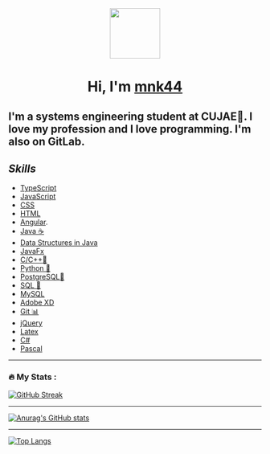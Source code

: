 <div id="header" align="center">

  <img src="https://c.tenor.com/PP9v7VIs6R4AAAAd/scaler-create-impact.gif" width="100"/>
  
</div>

<h1 align="center">
 Hi, I'm
 <A HREF="https://mobile.twitter.com/Monik446"> mnk44</A>

</h1>

## I'm a systems engineering student at CUJAE💚. I love my profession and I love programming. I'm also on GitLab.

## ***Skills***

* [TypeScript](https://www.typescriptlang.org/docs/)
* [JavaScript](https://www.javascript.com)
* [CSS](https://developer.mozilla.org/en-US/docs/Web/CSS)
* [HTML](https://devdocs.io/html/)
* [Angular](https://angular.io).
* [Java ☕](https://www.java.com/es/)
* [Data Structures in Java](https://docs.oracle.com/javase/tutorial/collections/intro/index.html)
* [JavaFx](https://docs.oracle.com/javafx/2/)
* [C/C++🧵](https://docs.microsoft.com/en-us/cpp/?view=msvc-170)
* [Python 🐍](https://www.python.org)
* [PostgreSQL🐘](https://www.postgresql.org)
* [SQL 📝](https://docs.microsoft.com/en-us/sql/?view=sql-server-ver16)
* [MySQL](https://www.mysql.com)
* [Adobe XD](https://www.adobe.com/products/xd.html)
* [Git 📊](https://git-scm.com)
* [jQuery](https://jquery.com)
* [Latex](https://www.latex-project.org)
* [C#](https://docs.microsoft.com/en-us/dotnet/csharp/)
* [Pascal](https://en.wikipedia.org/wiki/Pascal_(programming_language))

---

### :fire: My Stats :

[![GitHub Streak](http://github-readme-streak-stats.herokuapp.com?user=mnk44&theme=tokyonight_duo)](https://git.io/streak-stats)

---
[![Anurag's GitHub stats](https://github-readme-stats.vercel.app/api?username=mnk44&show_icons=true&theme=tokyonight)](https://github.com/anuraghazra/github-readme-stats)

---
[![Top Langs](https://github-readme-stats.vercel.app/api/top-langs/?username=mnk44&layout=compact&theme=tokyonight)](https://github.com/anuraghazra/github-readme-stats)

